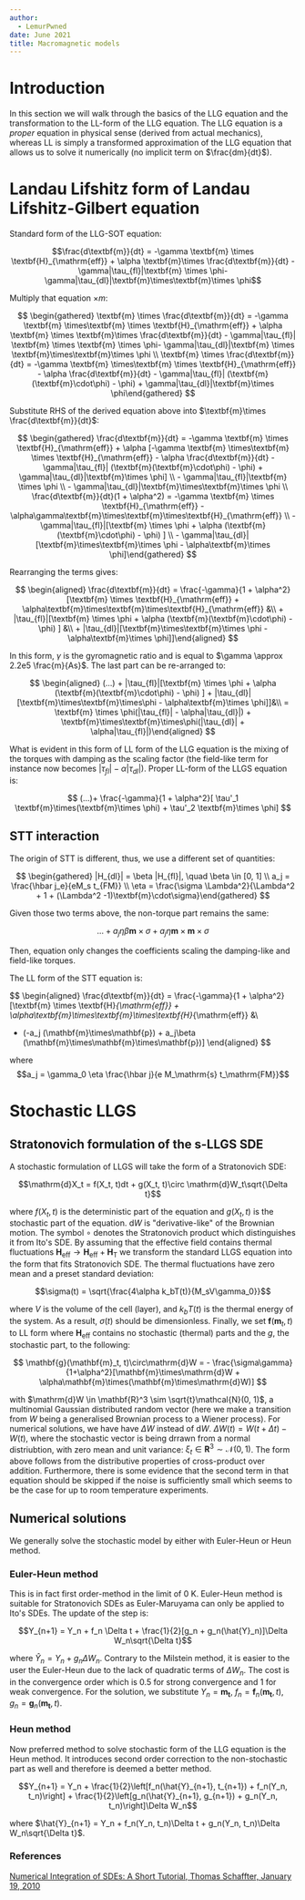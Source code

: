 ```yaml
---
author:
  - LemurPwned
date: June 2021
title: Macromagnetic models
---
```


# Introduction

In this section we will walk through the basics of the LLG equation and the transformation to the LL-form of the LLG equation.
The LLG equation is a _proper_ equation in physical sense (derived from actual mechanics), whereas LL is simply a transformed approximation of the LLG equation that
allows us to solve it numerically (no implicit term on $\frac{dm}{dt}$).

# Landau Lifshitz form of Landau Lifshitz-Gilbert equation

Standard form of the LLG-SOT equation:

$$\frac{d\textbf{m}}{dt} = -\gamma \textbf{m} \times \textbf{H}_{\mathrm{eff}} + \alpha \textbf{m}\times \frac{d\textbf{m}}{dt} -\gamma|\tau_{fl}|\textbf{m} \times \phi-\gamma|\tau_{dl}|\textbf{m}\times\textbf{m}\times \phi$$

Multiply that
equation $\times m$:

$$
\begin{gathered}
       \textbf{m} \times \frac{d\textbf{m}}{dt} = -\gamma  \textbf{m} \times\textbf{m} \times \textbf{H}_{\mathrm{eff}} + \alpha \textbf{m} \times \textbf{m}\times \frac{d\textbf{m}}{dt}  -   \gamma|\tau_{fl}| \textbf{m} \times \textbf{m} \times \phi-   \gamma|\tau_{dl}|\textbf{m} \times \textbf{m}\times\textbf{m}\times \phi \\
   \textbf{m} \times \frac{d\textbf{m}}{dt} = -\gamma  \textbf{m} \times\textbf{m} \times \textbf{H}_{\mathrm{eff}} - \alpha \frac{d\textbf{m}}{dt}  -  \gamma|\tau_{fl}| (\textbf{m}(\textbf{m}\cdot\phi) - \phi) +   \gamma|\tau_{dl}|\textbf{m}\times \phi\end{gathered}
$$

Substitute RHS of the derived equation above into $\textbf{m}\times \frac{d\textbf{m}}{dt}$:

$$
\begin{gathered}
  \frac{d\textbf{m}}{dt} = -\gamma \textbf{m} \times \textbf{H}_{\mathrm{eff}} + \alpha [-\gamma  \textbf{m} \times\textbf{m} \times \textbf{H}_{\mathrm{eff}} - \alpha \frac{d\textbf{m}}{dt}  -  \gamma|\tau_{fl}| (\textbf{m}(\textbf{m}\cdot\phi) - \phi) +   \gamma|\tau_{dl}|\textbf{m}\times \phi] \\ -
   \gamma|\tau_{fl}|\textbf{m} \times \phi \\ -
    \gamma|\tau_{dl}|\textbf{m}\times\textbf{m}\times \phi \\
     \frac{d\textbf{m}}{dt}(1 + \alpha^2)  = -\gamma \textbf{m} \times \textbf{H}_{\mathrm{eff}} - \alpha\gamma\textbf{m}\times\textbf{m}\times\textbf{H}_{\mathrm{eff}} \\
     - \gamma|\tau_{fl}|[\textbf{m} \times \phi  + \alpha (\textbf{m}(\textbf{m}\cdot\phi) - \phi) ] \\
     -  \gamma|\tau_{dl}|[\textbf{m}\times\textbf{m}\times \phi - \alpha\textbf{m}\times \phi]\end{gathered}
$$

Rearranging the terms gives:

$$
\begin{aligned}
    \frac{d\textbf{m}}{dt} = \frac{-\gamma}{1 + \alpha^2}[\textbf{m} \times \textbf{H}_{\mathrm{eff}} + \alpha\textbf{m}\times\textbf{m}\times\textbf{H}_{\mathrm{eff}} &\\
     + |\tau_{fl}|[\textbf{m} \times \phi  + \alpha (\textbf{m}(\textbf{m}\cdot\phi) - \phi) ] &\\
     +  |\tau_{dl}|[\textbf{m}\times\textbf{m}\times \phi - \alpha\textbf{m}\times \phi]]\end{aligned}
$$

In this form, $\gamma$ is the gyromagnetic ratio and is equal to $\gamma \approx 2.2e5 \frac{m}{As}$.
The last part can be re-arranged to:

$$
\begin{aligned}
(...) + |\tau_{fl}|[\textbf{m} \times \phi  + \alpha (\textbf{m}(\textbf{m}\cdot\phi) - \phi) ] + |\tau_{dl}|[\textbf{m}\times\textbf{m}\times\phi - \alpha\textbf{m}\times \phi]]&\\ = \textbf{m} \times \phi(|\tau_{fl}| - \alpha|\tau_{dl}|) + \textbf{m}\times\textbf{m}\times\phi(|\tau_{dl}| + \alpha|\tau_{fl}|)\end{aligned}
$$

What is evident in this form of LL form of the LLG equation is the
mixing of the torques with damping as the scaling factor (the field-like
term for instance now becomes $|\tau_{fl}| - \alpha|\tau_{dl}|$). Proper
LL-form of the LLGS equation is:

$$
(...)+ \frac{-\gamma}{1 + \alpha^2}[
    \tau'_1 \textbf{m}\times(\textbf{m}\times \phi)
    + \tau'_2 \textbf{m}\times \phi]
$$

## STT interaction

The origin of STT is different, thus, we use a different set of
quantities:

$$
\begin{gathered}
    |H_{dl}| = \beta |H_{fl}|, \quad \beta \in [0, 1] \\
    a_j = \frac{\hbar j_e}{eM_s t_{FM}} \\
    \eta = \frac{\sigma \Lambda^2}{\Lambda^2 + 1 + (\Lambda^2 -1)\textbf{m}\cdot\sigma}\end{gathered}
$$

Given those two terms above, the non-torque part remains the same:

$$... +  a_j\eta\beta\textbf{m} \times \sigma + a_j\eta\textbf{m}\times\textbf{m}\times \sigma$$

Then, equation only changes the coefficients scaling the
damping-like and field-like torques.

The LL form of the STT equation is:

$$
\begin{aligned}
\frac{d\textbf{m}}{dt} = \frac{-\gamma}{1 + \alpha^2}[\textbf{m} \times \textbf{H}_{\mathrm{eff}} + \alpha\textbf{m}\times\textbf{m}\times\textbf{H}_{\mathrm{eff}} &\\
+ (-a_j (\mathbf{m}\times\mathbf{p})  + a_j\beta (\mathbf{m}\times\mathbf{m}\times\mathbf{p})]
\end{aligned}
$$

where
$$a_j =  \gamma_0 \eta \frac{\hbar j}{e M_\mathrm{s} t_\mathrm{FM}}$$

# Stochastic LLGS

## Stratonovich formulation of the s-LLGS SDE

A stochastic formulation of LLGS will take the form of a Stratonovich
SDE:

$$\mathrm{d}X_t = f(X_t, t)dt + g(X_t, t)\circ \mathrm{d}W_t\sqrt{\Delta t}$$

where $f(X_t, t)$ is the deterministic part of the
equation and $g(X_t, t)$ is the stochastic part of the equation.
$\mathrm{d}W$ is \"derivative-like\" of the Brownian motion. The symbol
$\circ$ denotes the Stratonovich product which distinguishes it from
Ito's SDE. By assuming that the effective field contains thermal
fluctuations
$\mathbf{H}_{\mathrm{eff}} \rightarrow \mathbf{H}_{\mathrm{eff}} + \mathbf{H}_{\mathrm{T}}$
we transform the standard LLGS equation into the form that fits
Stratonovich SDE. The
thermal fluctuations have zero mean and a preset standard deviation:

$$\sigma(t) = \sqrt{\frac{4\alpha k_bT(t)}{M_sV\gamma_0}}$$

where $V$ is the volume of the cell (layer), and $k_bT(t)$ is the thermal energy of the system. As a
result, $\sigma(t)$ should be dimensionless. Finally, we set
$\mathbf{f}(\mathbf{m}_t, t)$ to LL form where $\mathbf{H}_{\mathrm{eff}}$ contains no
stochastic (thermal) parts and the $g$, the stochastic part, to the
following:

$$
\mathbf{g}(\mathbf{m}_t, t)\circ\mathrm{d}W  =
    - \frac{\sigma\gamma}{1+\alpha^2}[\mathbf{m}\times\mathrm{d}W + \alpha\mathbf{m}\times(\mathbf{m}\times\mathrm{d}W)]
$$

with $\mathrm{d}W \in \mathbf{R}^3 \sim \sqrt{t}\mathcal{N}(0, 1)$, a
multinomial Gaussian distributed random vector (here we make a
transition from $W$ being a generalised Brownian process to a Wiener
process). For numerical solutions, we have have $\Delta W$ instead of $\mathrm{d}W$.
$\Delta W(t) = W(t + \Delta t) - W(t)$, where the stochastic vector is being drrawn from a normal distriubtion, with zero mean and unit variance: $\xi_t \in \mathbf{R}^3 \sim \mathcal{N}(0, 1)$.
The form above follows from the distributive
properties of cross-product over addition. Furthermore, there is some
evidence that the second term in that equation should be skipped if the noise is
sufficiently small which seems to be the case for up to room temperature
experiments.

## Numerical solutions

We generally solve the stochastic model by either with Euler-Heun or Heun method.

### Euler-Heun method

This is in fact first order-method in the limit of 0 K.
Euler-Heun method is suitable for Stratonovich SDEs as Euler-Maruyama
can only be applied to Ito's SDEs. The update of the step is:

$$Y_{n+1} = Y_n + f_n \Delta t + \frac{1}{2}[g_n + g_n(\hat{Y}_n)]\Delta W_n\sqrt{\Delta t}$$

where $\hat{Y}_n = Y_n + g_n\Delta W_n$. Contrary to the Milstein
method, it is easier to the user the Euler-Heun due to the lack of
quadratic terms of $\Delta W_n$. The cost is in the convergence order
which is 0.5 for strong convergence and 1 for weak convergence. For the
solution, we substitute $Y_n = \mathbf{m_t}$,
$f_n = \mathbf{f}_n(\mathbf{m_t}, t)$,
$g_n= \mathbf{g}_n(\mathbf{m_t}, t)$.

### Heun method

Now preferred method to solve stochastic form of the LLG equation is the Heun method. It introduces second order correction to the non-stochastic part as well and
therefore is deemed a better method.

$$Y_{n+1} = Y_n + \frac{1}{2}\left[f_n(\hat{Y}_{n+1}, t_{n+1}) + f_n(Y_n, t_n)\right] + \frac{1}{2}\left[g_n(\hat{Y}_{n+1}, g_{n+1}) + g_n(Y_n, t_n)\right]\Delta W_n$$

where $\hat{Y}_{n+1} = Y_n + f_n(Y_n, t_n)\Delta t + g_n(Y_n, t_n)\Delta W_n\sqrt{\Delta t}$.

### References

[Numerical Integration of SDEs: A Short Tutorial,
Thomas Schaffter, January 19, 2010](https://www.google.com/url?sa=t&rct=j&q=&esrc=s&source=web&cd=&ved=2ahUKEwilpP-T5p_yAhXjAxAIHZosBBgQFnoECAgQAw&url=https%3A%2F%2Finfoscience.epfl.ch%2Frecord%2F143450%2Ffiles%2Fsde_tutorial.pdf&usg=AOvVaw1VNG29Y2knOPBB3Hic2QvU)
